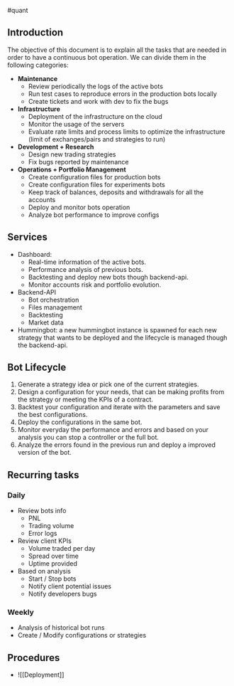 #quant

## Introduction

The objective of this document is to explain all the tasks that are needed in order to have a continuous bot operation. We can divide them in the following categories:
- **Maintenance**
    - Review periodically the logs of the active bots
    - Run test cases to reproduce errors in the production bots locally
    - Create tickets and work with dev to fix the bugs
- **Infrastructure**
    - Deployment of the infrastructure on the cloud
    - Monitor the usage of the servers
    - Evaluate rate limits and process limits to optimize the infrastructure (limit of exchanges/pairs and strategies to run)
- **Development + Research**
    - Design new trading strategies
    - Fix bugs reported by maintenance
- **Operations + Portfolio Management**
    - Create configuration files for production bots
    - Create configuration files for experiments bots
    - Keep track of balances, deposits and withdrawals for all the accounts
    - Deploy and monitor bots operation
    - Analyze bot performance to improve configs

## Services
- Dashboard:
	- Real-time information of the active bots.
	- Performance analysis of previous bots.
	- Backtesting and deploy new bots though backend-api.
	- Monitor accounts risk and portfolio evolution.
- Backend-API
	- Bot orchestration
	- Files management
	- Backtesting
	- Market data
- Hummingbot: a new hummingbot instance is spawned for each new strategy that wants to be deployed and the lifecycle is managed though the backend-api.


## Bot Lifecycle
1. Generate a strategy idea or pick one of the current strategies.
2. Design a configuration for your needs, that can be making profits from the strategy or meeting the KPIs of a contract.
3. Backtest your configuration and iterate with the parameters and save the best configurations.
4. Deploy the configurations in the same bot.
5. Monitor everyday the performance and errors and based on your analysis you can stop a controller or the full bot.
6. Analyze the errors found in the previous run and deploy a improved version of the bot.


## Recurring tasks
### Daily
- Review bots info
	- PNL
	- Trading volume
	- Error logs
- Review client KPIs
	- Volume traded per day
	- Spread over time
	- Uptime provided
- Based on analysis
	- Start / Stop bots
	- Notify client potential issues
	- Notify developers bugs
### Weekly
- Analysis of historical bot runs
- Create / Modify configurations or strategies

## Procedures
- ![[Deployment]]
